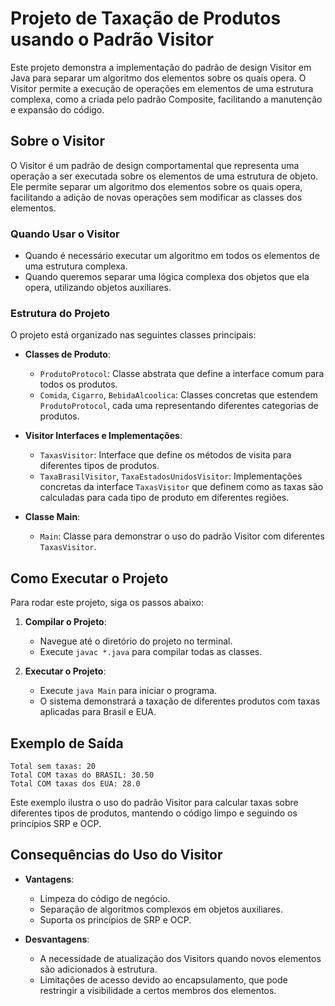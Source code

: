 # Projeto de Taxação de Produtos usando o Padrão Visitor

Este projeto demonstra a implementação do padrão de design Visitor em Java para separar um algoritmo dos elementos sobre os quais opera. O Visitor permite a execução de operações em elementos de uma estrutura complexa, como a criada pelo padrão Composite, facilitando a manutenção e expansão do código.

## Sobre o Visitor

O Visitor é um padrão de design comportamental que representa uma operação a ser executada sobre os elementos de uma estrutura de objeto. Ele permite separar um algoritmo dos elementos sobre os quais opera, facilitando a adição de novas operações sem modificar as classes dos elementos.

### Quando Usar o Visitor

- Quando é necessário executar um algoritmo em todos os elementos de uma estrutura complexa.
- Quando queremos separar uma lógica complexa dos objetos que ela opera, utilizando objetos auxiliares.

### Estrutura do Projeto

O projeto está organizado nas seguintes classes principais:

- **Classes de Produto**:
    - `ProdutoProtocol`: Classe abstrata que define a interface comum para todos os produtos.
    - `Comida`, `Cigarro`, `BebidaAlcoolica`: Classes concretas que estendem `ProdutoProtocol`, cada uma representando diferentes categorias de produtos.

- **Visitor Interfaces e Implementações**:
    - `TaxasVisitor`: Interface que define os métodos de visita para diferentes tipos de produtos.
    - `TaxaBrasilVisitor`, `TaxaEstadosUnidosVisitor`: Implementações concretas da interface `TaxasVisitor` que definem como as taxas são calculadas para cada tipo de produto em diferentes regiões.

- **Classe Main**:
    - `Main`: Classe para demonstrar o uso do padrão Visitor com diferentes `TaxasVisitor`.

## Como Executar o Projeto

Para rodar este projeto, siga os passos abaixo:

1. **Compilar o Projeto**:
    - Navegue até o diretório do projeto no terminal.
    - Execute `javac *.java` para compilar todas as classes.

2. **Executar o Projeto**:
    - Execute `java Main` para iniciar o programa.
    - O sistema demonstrará a taxação de diferentes produtos com taxas aplicadas para Brasil e EUA.

## Exemplo de Saída
```
Total sem taxas: 20
Total COM taxas do BRASIL: 30.50
Total COM taxas dos EUA: 28.0
```
Este exemplo ilustra o uso do padrão Visitor para calcular taxas sobre diferentes tipos de produtos, mantendo o código limpo e seguindo os princípios SRP e OCP.

## Consequências do Uso do Visitor

- **Vantagens**:
    - Limpeza do código de negócio.
    - Separação de algoritmos complexos em objetos auxiliares.
    - Suporta os princípios de SRP e OCP.

- **Desvantagens**:
    - A necessidade de atualização dos Visitors quando novos elementos são adicionados à estrutura.
    - Limitações de acesso devido ao encapsulamento, que pode restringir a visibilidade a certos membros dos elementos.

